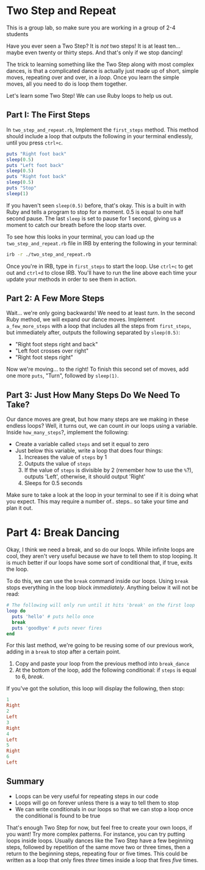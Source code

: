 # Two Step and Repeat

This is a group lab, so make sure you are working in a group of 2-4 students

Have you ever seen a Two Step?  It is _not_ two steps! It is at least
ten... maybe even twenty or thirty steps. And that's only if we stop dancing!

The trick to learning something like the Two Step along with most complex dances,
is that a complicated dance is actually just made up of short, simple moves,
repeating over and over, in a _loop_. Once you learn the simple moves,
all you need to do is loop them together.

Let's learn some Two Step! We can use Ruby loops to help us out.

## Part I: The First Steps

In `two_step_and_repeat.rb`, Implement the `first_steps` method. This method
should include a loop that outputs the following in your terminal endlessly,
until you press `ctrl+c`.

```ruby
puts "Right foot back"
sleep(0.5)
puts "Left foot back"
sleep(0.5)
puts "Right foot back"
sleep(0.5)
puts "Stop"
sleep(1)
```

If you haven't seen `sleep(0.5)` before, that's okay.  This is a built in with
Ruby and tells a program to stop for a moment. 0.5 is equal to one half second
pause. The last `sleep` is set to pause for 1 second, giving us a moment to
catch our breath before the loop starts over.

To see how this looks in your terminal, you can load up the
`two_step_and_repeat.rb` file in IRB by entering the following in your terminal:

```bash
irb -r ./two_step_and_repeat.rb
```

Once you're in IRB, type in `first_steps` to start the loop. Use `ctrl+c` to get out
and `ctrl+d` to close IRB.  You'll have to run the line above each time your update
your methods in order to see them in action.

## Part 2: A Few More Steps

Wait... we're only going backwards! We need to at least _turn_. In the second
Ruby method, we will expand our dance moves.  Implement `a_few_more_steps` with a
loop that includes all the steps from `first_steps`, but immediately after,
outputs the following separated by `sleep(0.5)`:

* "Right foot steps right and back"
* "Left foot crosses over right"
* "Right foot steps right"

Now we're moving... to the right! To finish this second set of moves, add one more
`puts`, "Turn", followed by `sleep(1)`.

## Part 3: Just How Many Steps Do We Need To Take?

Our dance moves are great, but how many steps are we making in these endless loops? Well, it turns out, we can count _in_ our loops using a variable.  Inside `how_many_steps`?, implement the following:

* Create a variable called `steps` and set it equal to zero
* Just below this variable, write a loop that does four things:
  1. Increases the value of `steps` by 1
  2. Outputs the value of `steps`
  3. If the value of `steps` is divisible by 2 (remember how to use the `%`?),
outputs 'Left', otherwise, it should output 'Right'
  3. Sleeps for 0.5 seconds

Make sure to take a look at the loop in your terminal to see if it is doing what you expect. This may require a number of.. steps.. so take your time and plan it out.

# Part 4: Break Dancing

Okay, I think we need a break, and so do our loops. While infinite loops are
cool, they aren't very useful because _we_ have to tell them to stop
looping.  It is much better if our loops have some sort of conditional that, if
true, exits the loop.  

To do this, we can use the `break` command inside our loops. Using `break` stops
everything in the loop block _immediately_. Anything below it will not be read:

```ruby
# The following will only run until it hits 'break' on the first loop
loop do
  puts 'hello' # puts hello once
  break
  puts 'goodbye' # puts never fires
end
```

For this last method, we're going to be reusing some of our previous work, adding
in a `break` to stop after a certain point.

  1. Copy and paste your loop from the previous method into `break_dance`
  2. At the bottom of the loop, add the following conditional: if `steps` is
  equal to 6, _break_.

If you've got the solution, this loop will display the following, then stop:

```ruby
1
Right
2
Left
3
Right
4
Left
5
Right
6
Left
```

## Summary

* Loops can be very useful for repeating steps in our code
* Loops will go on forever unless there is a way to tell them to stop
* We can write conditionals in our loops so that we can stop a loop once the
conditional is found to be true

That's enough Two Step for now, but feel free to create your own loops, if you
want! Try more complex patterns.  For instance, you can try putting loops inside
loops. Usually dances like the Two Step have a few beginning steps, followed by
repetition of the same move two or three times, then a return to the beginning
steps, repeating four or five times.  This could be written as a loop that only
fires _three_ times inside a loop that fires _five_ times.
